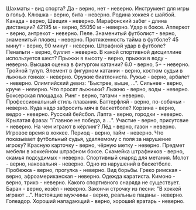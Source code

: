 Шахматы - вид спорта? Да - верно, нет - неверно.
Инструмент для игры в гольф. Клюшка - верно, бита - неверно.
Родина хоккея с шайбой. Канада - верно, Швеция - неверно.
Марафонский забег - длина дистанции? 42195 м - верно, 55050 м - неверно.
Удар в боксе. Апперкот - верно, антрекот - неверно.
Пеле. Знаменитый футболист - верно, знаменитый пловец - неверно.
Протяженность тайма в футболе? 45 минут - верно, 90 минут - неверно.
Штрафной удар в футболе? Пенальти - верно, буллит - неверно.
В какой спортивной дисциплине используется шест? Прыжки в высоту - верно, прыжки в воду - неверно.
Высшая оценка в фигургом катании? 6.0 - верно, 5+ - неверно.
Тройной тулуп. Элемент в фигурном катании - верно, костюм судьи в лыжных гонках - неверно.
Оружие биатлониста. Ружье - верно, арбалет - неверно.
Олимпийский девиз: "Быстрее, выше, ...". Сильнее - верно, круче - неверно.
Что просят лыжники? Лыжню - верно, воды - неверно.
Боксерская площадка. Ринг - верно, татами - неверно.
Профессиональный стиль плавания. Баттерфляй - верно, по-собачьи - неверно.
Куда надо забросить мяч в баскетболе? Корзина - верно, ведро - неверно.
Русский бейсбол. Лапта - верно, городки - неверно.
Крылатая фраза: "Главное не победа, а ...". Участие - верно, присутсвие - неверно.
На чем играют в кёрлинг? Лёд - верно, газон - неверно.
Игровое время в хоккее. Период - верно, тайм - неверно.
Что показывает футбольный судья, удаляемому с поля за нарушение игроку? Красную карточку - верно, чёрную метку - неверно.
Предмет мебели в хоккейном штрафном боксе. Скамейка штрафников - верно, скамья подсудимых - неверно.
Спортивный снаряд для метания. Молот - верно, наковальня - неверно.
Одно из нарушений в баскетболе. Пробежка - верно, прогулка - неверно.
Вид борьбы. Греко римская - верно, афроамериканская - неверно.
Одежда каратиста. Кимоно - верно, трико - неверно.
Какого спортивного снаряда не существует. Баран - верно, козёл - неверно.
Закончи строчку из песни: "В хоккей играют ...". Настоящие мужчины - верно, реальные пацаны - неверно.
Голеадор. Хороший нападающий - верно, хороший вратарь - неверно.
